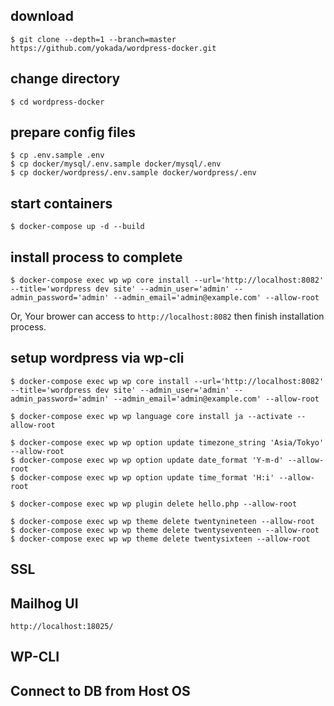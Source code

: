 ## download

```
$ git clone --depth=1 --branch=master https://github.com/yokada/wordpress-docker.git
```

## change directory

```
$ cd wordpress-docker
```

## prepare config files

```
$ cp .env.sample .env
$ cp docker/mysql/.env.sample docker/mysql/.env
$ cp docker/wordpress/.env.sample docker/wordpress/.env
```

## start containers

```
$ docker-compose up -d --build
```

## install process to complete

```
$ docker-compose exec wp wp core install --url='http://localhost:8082' --title='wordpress dev site' --admin_user='admin' --admin_password='admin' --admin_email='admin@example.com' --allow-root
```

Or, Your brower can access to `http://localhost:8082` then finish installation process.

## setup wordpress via wp-cli

```
$ docker-compose exec wp wp core install --url='http://localhost:8082' --title='wordpress dev site' --admin_user='admin' --admin_password='admin' --admin_email='admin@example.com' --allow-root
```

```
$ docker-compose exec wp wp language core install ja --activate --allow-root
```

```
$ docker-compose exec wp wp option update timezone_string 'Asia/Tokyo' --allow-root
$ docker-compose exec wp wp option update date_format 'Y-m-d' --allow-root
$ docker-compose exec wp wp option update time_format 'H:i' --allow-root
```

```
$ docker-compose exec wp wp plugin delete hello.php --allow-root
```

```
$ docker-compose exec wp wp theme delete twentynineteen --allow-root
$ docker-compose exec wp wp theme delete twentyseventeen --allow-root
$ docker-compose exec wp wp theme delete twentysixteen --allow-root
```

## SSL

## Mailhog UI

`http://localhost:18025/`

## WP-CLI

## Connect to DB from Host OS
